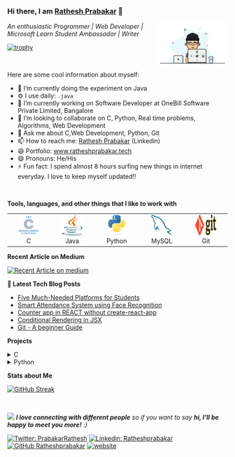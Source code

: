 ### Hi there, I am [Rathesh Prabakar](https://www.ratheshprabakar.tech) 👋


<img align="right" src="code.gif" width=160px;>
 
*An enthusiastic Programmer | Web Developer | Microsoft Learn Student Ambassador | Writer*

[![trophy](https://github-profile-trophy.vercel.app/?username=Ratheshprabakar&theme=onedark&row=1&margin-w=2&margin-h=2)](https://github.com/Ratheshprabakar)

<!--
**Connect me :**
<a href="https://linkedin.com/in/ratheshprabakar" target="_blank">
  <img align="left" alt="Rathesh Prabakar's Linkdein" width="22px" src="https://cdn.jsdelivr.net/npm/simple-icons@v3/icons/linkedin.svg" />
</a>
-->

<br/>

Here are some cool information about myself:

- 🔭 I’m currently doing the experiment on Java
- ⚙️ I use daily: `.java`
- 🔭 I’m currently working on Software Developer at OneBill Software Private Limited, Bangalore
- 👯 I’m looking to collaborate on C, Python, Real time problems, Algorithms, Web Development
- 💬 Ask me about C,Web Development, Python, Git
- 📫 How to reach me: [Rathesh Prabakar](https://linkedin.com/in/Ratheshprabakar) (Linkedin)
- 😄 Portfolio: www.ratheshprabakar.tech
- 😄 Pronouns: He/His
- ⚡ Fun fact: I spend almost 8 hours surfing new things in internet everyday. I love to keep myself updated!!


<br>

**Tools, languages, and other things that I like to work with**

<table>
  <tr>
        <td align="center" width="96">
      <a href="#macropower-tech">
        <img src="./img/C-svg.svg" width="48" height="48" alt="C" />
      </a>
      <br>C
    </td>
     <td align="center" width="96">
      <a href="#macropower-tech">
        <img src="./img/java-svg.svg" width="48" height="48" alt="Java" />
      </a>
      <br>Java
    </td>
    <td align="center" width="96">
      <a href="#macropower-tech">
        <img src="./img/python-original.svg" width="48" height="48" alt="Python" />
      </a>
      <br>Python
    </td>
   <td align="center"  width="96">
      <a href="#macropower-tech">
        <img src="./img/mysql-original.svg" width="48" height="48" alt="MySQL" />
      </a>
      <br>MySQL
    </td>
    <td align="center" width="96">
      <a href="#macropower-tech">
        <img src="./img/git0svg.svg" width="48" height="48" alt="Git" />
      </a>
      <br>Git
    </td>
  </tr>
</table>

**Recent Article on Medium**

<a target="_blank" href="https://github-readme-medium-recent-article.vercel.app/medium/@ratheshprabakar/0"><img src="https://github-readme-medium-recent-article.vercel.app/medium/@ratheshprabakar/0" alt="Recent Article on medium"></img></a>  

**📩 Latest Tech Blog Posts**

<!-- BLOG-POST-LIST:START -->
- [Five Much-Needed Platforms for Students](https://ratheshprabakar.hashnode.dev/five-much-needed-platforms-for-students)
- [Smart Attendance System using Face Recognition](https://ratheshprabakar.hashnode.dev/attendance-system-using-face-recognition)
- [Counter app in REACT without create-react-app](https://ratheshprabakar.hashnode.dev/counter-app-in-react-without-create-react-app)
- [Conditional Rendering in JSX](https://ratheshprabakar.hashnode.dev/conditional-rendering-in-jsx)
- [Git - A beginner Guide](https://ratheshprabakar.hashnode.dev/git-a-beginner-guide)
<!-- BLOG-POST-LIST:END -->

**Projects**

<details>
<summary>C</summary>
<ul>
<li><a href ="https://github.com/Ratheshprabakar/Food-Ordering-System" target="_blank">Food Ordering System</a></li>
<li><a href ="https://github.com/Ratheshprabakar/Contact-Management-System" target="_blank">Contact Management System</a></li>
<li><a href ="https://github.com/Ratheshprabakar/Ticket_booking-cancellation_system" target="_blank">Ticket Booking Cancellation System</a></li>
<li><a href ="https://github.com/Ratheshprabakar/Bank-Gift-Card-System" target="_blank">Bank Gift Card System</a></li>
<li><a href ="https://github.com/Ratheshprabakar/Flames-App" target="_blank">Flames Application</a></li>
<li><a href ="https://github.com/Ratheshprabakar/Expression-Evaluator" target="_blank">Expression Evaluator</a></li>
<li><a href ="https://github.com/Ratheshprabakar/ATM-Machine" target="_blank">ATM Machine</a></li>
</ul>
</details>

<details>
<summary>Python</summary>
<ul>
<li><a href ="https://github.com/Ratheshprabakar/War-Card-Game" target="_blank">War Card Game</a></li>
<li><a href ="https://github.com/Ratheshprabakar/Smart-Message-Alert-System" target="_blank">Smart Message Alert System</a></li>
<li><a href ="https://github.com/Ratheshprabakar/Attendance-system" target="_blank">Attendance Management System using Face Recognition</a></li>
</ul>
</details>



**Stats about Me**

[![GitHub Streak](https://github-readme-streak-stats.herokuapp.com/?user=Ratheshprabakar&theme=dark)](https://github.com/Ratheshprabakar) 

<!--<a href="https://github.com/Ratheshprabakar" target="_blank">
 <img align="right" src="https://github-readme-stats.vercel.app/api?username=Ratheshprabakar&&count_private=trueshow_icons=true&theme=dracula&line_height=15" alt="Rathesh Prabakar's github stats"/>
</a> -->

<br>

<img src="https://media.giphy.com/media/LnQjpWaON8nhr21vNW/giphy.gif" width="60"> <em><b>I love connecting with different people</b> so if you want to say <b>hi, I'll be happy to meet you more!</b> :)</em>

[![Twitter: PrabakarRathesh](https://img.shields.io/twitter/follow/PrabakarRathesh?style=social)](https://twitter.com/PrabakarRathesh)
[![Linkedin: Ratheshprabakar](https://img.shields.io/badge/-Ratheshprabakar-blue?style=flat-square&logo=Linkedin&logoColor=white&link=https://www.linkedin.com/in/Ratheshprabakar/)](https://www.linkedin.com/in/Ratheshprabakar/)
[![GitHub Ratheshprabakar](https://img.shields.io/github/followers/Ratheshprabakar?label=follow&style=social)](https://github.com/Ratheshprabakar)
[![website](https://img.shields.io/badge/PortfolioWebsite-ratheshprabakar.tech-2648ff?style=flat-square&logo=google-chrome)](https://ratheshprabakar.tech/)




